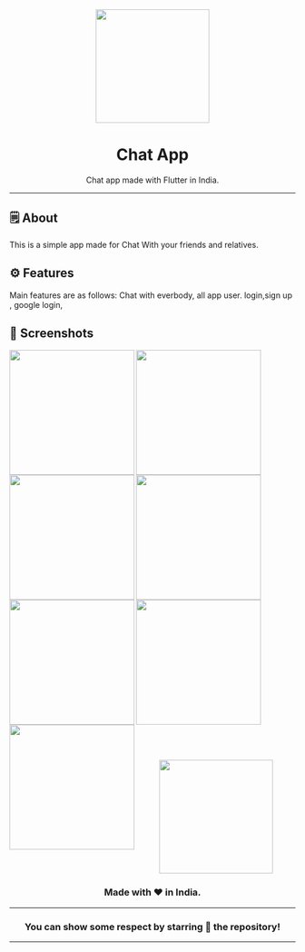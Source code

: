 <div align="center">


<img src="https://github.com/user-attachments/assets/bf280e78-a1e3-4d36-b10b-3a18c86e956c" height="200" widht="200">



# **Chat App**
Chat app made with Flutter in India.

---


</div>



## 🗒 About

This is a simple app made for Chat With your friends and relatives.



## ⚙️ Features
Main features are as follows:
Chat with everbody,
all app user.
login,sign up ,
google login,
## 📲 Screenshots

<p>

<img align="left" src="https://github.com/user-attachments/assets/47b39e99-7ef5-4795-8c57-c0953d54683f" width="220px">

<img align="left" src="https://github.com/user-attachments/assets/997b332d-5681-468c-a391-ff045874abcc" width="220px">
<img src="https://github.com/user-attachments/assets/f0f8b831-8e39-4a82-bcdb-c5bb0c926e2e" width="220px">
<img align="left" src="https://github.com/user-attachments/assets/77fd864e-c70e-4db9-84c4-86752e25c0b4" width="220px">
<img align="left" src="https://github.com/user-attachments/assets/3f403a8b-0714-4495-a82e-8613df16f383" width="220px">
<img src="https://github.com/user-attachments/assets/c8cbd66b-3185-45d1-803d-ca799d672fed" width="220px">
<img align="left" src="https://github.com/user-attachments/assets/d09d989a-1d5d-4ca4-8259-2d305a42ee4e" width="220px">
</p>

<br><br>



<div align="center">

<img src="./assets/icons/logo.png" width="200px" height="200px">

### Made with ❤️ in India.
---
### You can show some respect by starring 🌟 the repository!
---
</div>
